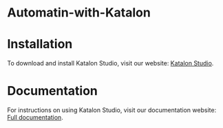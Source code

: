 # Automatin-with-Katalon

# Installation
To download and install Katalon Studio, visit our website: [Katalon Studio](https://www.katalon.com/katalon-studio/).

# Documentation
For instructions on using Katalon Studio, visit our documentation website: [Full documentation](https://docs.katalon.com/katalon-studio/docs/overview.html).


